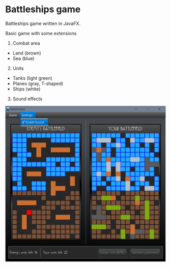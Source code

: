 # Battleships game
Battleships game written in JavaFX.

Basic game with some extensions

1. Combat area
  * Land (brown)
  * Sea  (blue)
2. Units
  * Tanks (light green)
  * Planes (gray, T-shaped)
  * Ships (white)
3. Sound effects

![Battleships screenshot](/img/screenshot.png)
